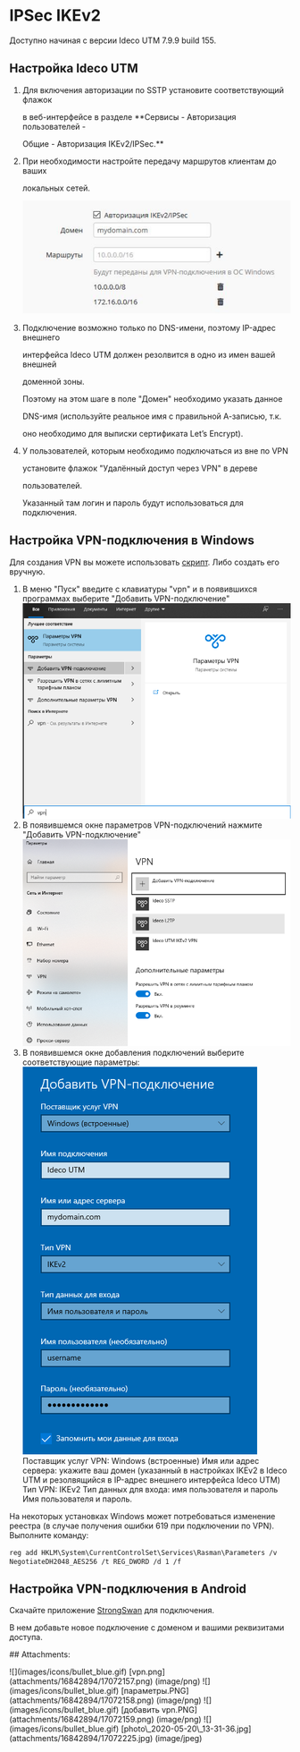 # IPSec IKEv2

Доступно начиная с версии Ideco UTM 7.9.9 build 155.

## Настройка Ideco UTM

1. Для включения авторизации по SSTP установите соответствующий флажок

   в веб-интерфейсе в разделе \*\*Сервисы - Авторизация пользователей -

   Общие - Авторизация IKEv2/IPSec.\*\*

2. При необходимости настройте передачу маршрутов клиентам до ваших

   локальных сетей.  

   ![](../../../../.gitbook/assets/17072225.jpg)

3. Подключение возможно только по DNS-имени, поэтому IP-адрес внешнего

   интерфейса Ideco UTM должен резолвится в одно из имен вашей внешней

   доменной зоны.  

   Поэтому на этом шаге в поле "Домен" необходимо указать данное

   DNS-имя \(используйте реальное имя с правильной А-записью, т.к.

   оно необходимо для выписки сертификата Let’s Encrypt\).

4. У пользователей, которым необходимо подключаться из вне по VPN

   установите флажок "Удалённый доступ через VPN" в дереве

   пользователей.  

   Указанный там логин и пароль будут использоваться для подключения.

## Настройка VPN-подключения в Windows

Для создания VPN вы можете использовать [скрипт](https://github.com/ideco-team/docsUTM/tree/54be5c28981601375569bdca6ef75ead87808b16/Скрипт_автоматического_создания_пользовательских_подключений_по_IPSec_IKEv2/README.md). Либо создать его вручную.

1. В меню "Пуск" введите с клавиатуры "vpn" и в появившихся программах выберите "Добавить VPN-подключение" ![](../../../../.gitbook/assets/17072157.png)
2. В появившемся окне параметров VPN-подключений нажмите "Добавить VPN-подключение" ![](../../../../.gitbook/assets/17072158.png)
3. В появившемся окне добавления подключений выберите соответствующие параметры: ![](../../../../.gitbook/assets/17072159.png) Поставщик услуг VPN: Windows \(встроенные\) Имя или адрес сервера: укажите ваш домен \(указанный в настройках IKEv2 в Ideco UTM и резолвящийся в IP-адрес внешнего интерфейса Ideco UTM\) Тип VPN: IKEv2 Тип данных для входа: имя пользователя и пароль Имя пользователя и пароль.

На некоторых установках Windows может потребоваться изменение реестра \(в случае получения ошибки 619 при подключении по VPN\). Выполните команду:

```text
reg add HKLM\System\CurrentControlSet\Services\Rasman\Parameters /v NegotiateDH2048_AES256 /t REG_DWORD /d 1 /f
```

## Настройка VPN-подключения в Android

Скачайте приложение [StrongSwan](https://play.google.com/store/apps/details?id=org.strongswan.android) для подключения.

В нем добавьте новое подключение с доменом и вашими реквизитами доступа.

 \#\# Attachments:

 !\[\]\(images/icons/bullet\_blue.gif\) \[vpn.png\]\(attachments/16842894/17072157.png\) \(image/png\) !\[\]\(images/icons/bullet\_blue.gif\) \[параметры.PNG\]\(attachments/16842894/17072158.png\) \(image/png\) !\[\]\(images/icons/bullet\_blue.gif\) \[добавить vpn.PNG\]\(attachments/16842894/17072159.png\) \(image/png\) !\[\]\(images/icons/bullet\_blue.gif\) \[photo\\_2020-05-20\\_13-31-36.jpg\]\(attachments/16842894/17072225.jpg\) \(image/jpeg\)

